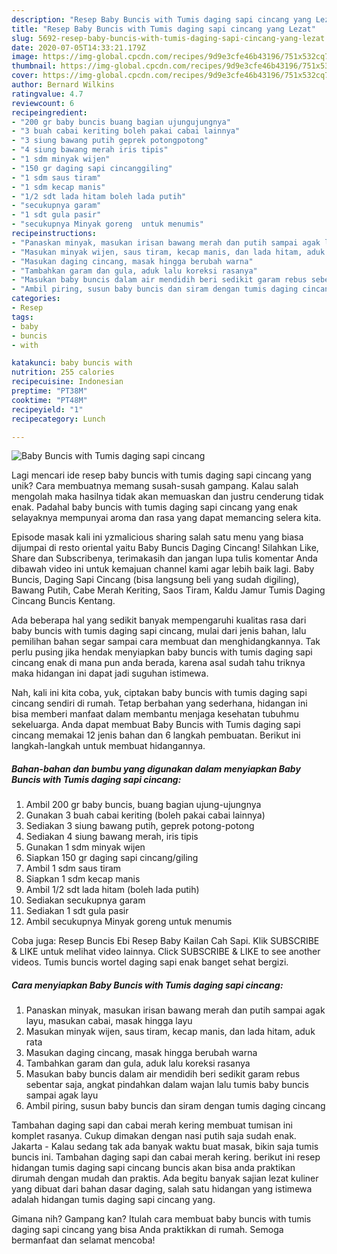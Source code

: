```yaml
---
description: "Resep Baby Buncis with Tumis daging sapi cincang yang Lezat"
title: "Resep Baby Buncis with Tumis daging sapi cincang yang Lezat"
slug: 5692-resep-baby-buncis-with-tumis-daging-sapi-cincang-yang-lezat
date: 2020-07-05T14:33:21.179Z
image: https://img-global.cpcdn.com/recipes/9d9e3cfe46b43196/751x532cq70/baby-buncis-with-tumis-daging-sapi-cincang-foto-resep-utama.jpg
thumbnail: https://img-global.cpcdn.com/recipes/9d9e3cfe46b43196/751x532cq70/baby-buncis-with-tumis-daging-sapi-cincang-foto-resep-utama.jpg
cover: https://img-global.cpcdn.com/recipes/9d9e3cfe46b43196/751x532cq70/baby-buncis-with-tumis-daging-sapi-cincang-foto-resep-utama.jpg
author: Bernard Wilkins
ratingvalue: 4.7
reviewcount: 6
recipeingredient:
- "200 gr baby buncis buang bagian ujungujungnya"
- "3 buah cabai keriting boleh pakai cabai lainnya"
- "3 siung bawang putih geprek potongpotong"
- "4 siung bawang merah iris tipis"
- "1 sdm minyak wijen"
- "150 gr daging sapi cincanggiling"
- "1 sdm saus tiram"
- "1 sdm kecap manis"
- "1/2 sdt lada hitam boleh lada putih"
- "secukupnya garam"
- "1 sdt gula pasir"
- "secukupnya Minyak goreng  untuk menumis"
recipeinstructions:
- "Panaskan minyak, masukan irisan bawang merah dan putih sampai agak layu, masukan cabai, masak hingga layu"
- "Masukan minyak wijen, saus tiram, kecap manis, dan lada hitam, aduk rata"
- "Masukan daging cincang, masak hingga berubah warna"
- "Tambahkan garam dan gula, aduk lalu koreksi rasanya"
- "Masukan baby buncis dalam air mendidih beri sedikit garam rebus sebentar saja, angkat pindahkan dalam wajan lalu tumis baby buncis sampai agak layu"
- "Ambil piring, susun baby buncis dan siram dengan tumis daging cincang"
categories:
- Resep
tags:
- baby
- buncis
- with

katakunci: baby buncis with 
nutrition: 255 calories
recipecuisine: Indonesian
preptime: "PT38M"
cooktime: "PT48M"
recipeyield: "1"
recipecategory: Lunch

---
```



![Baby Buncis with Tumis daging sapi cincang](https://img-global.cpcdn.com/recipes/9d9e3cfe46b43196/751x532cq70/baby-buncis-with-tumis-daging-sapi-cincang-foto-resep-utama.jpg)

Lagi mencari ide resep baby buncis with tumis daging sapi cincang yang unik? Cara membuatnya memang susah-susah gampang. Kalau salah mengolah maka hasilnya tidak akan memuaskan dan justru cenderung tidak enak. Padahal baby buncis with tumis daging sapi cincang yang enak selayaknya mempunyai aroma dan rasa yang dapat memancing selera kita.

Episode masak kali ini yzmalicious sharing salah satu menu yang biasa dijumpai di resto oriental yaitu Baby Buncis Daging Cincang! Silahkan Like, Share dan Subscribenya, terimakasih dan jangan lupa tulis komentar Anda dibawah video ini untuk kemajuan channel kami agar lebih baik lagi. Baby Buncis, Daging Sapi Cincang (bisa langsung beli yang sudah digiling), Bawang Putih, Cabe Merah Keriting, Saos Tiram, Kaldu Jamur Tumis Daging Cincang Buncis Kentang.

Ada beberapa hal yang sedikit banyak mempengaruhi kualitas rasa dari baby buncis with tumis daging sapi cincang, mulai dari jenis bahan, lalu pemilihan bahan segar sampai cara membuat dan menghidangkannya. Tak perlu pusing jika hendak menyiapkan baby buncis with tumis daging sapi cincang enak di mana pun anda berada, karena asal sudah tahu triknya maka hidangan ini dapat jadi suguhan istimewa.


Nah, kali ini kita coba, yuk, ciptakan baby buncis with tumis daging sapi cincang sendiri di rumah. Tetap berbahan yang sederhana, hidangan ini bisa memberi manfaat dalam membantu menjaga kesehatan tubuhmu sekeluarga. Anda dapat membuat Baby Buncis with Tumis daging sapi cincang memakai 12 jenis bahan dan 6 langkah pembuatan. Berikut ini langkah-langkah untuk membuat hidangannya.

<!--inarticleads1-->

##### Bahan-bahan dan bumbu yang digunakan dalam menyiapkan Baby Buncis with Tumis daging sapi cincang:

1. Ambil 200 gr baby buncis, buang bagian ujung-ujungnya
1. Gunakan 3 buah cabai keriting (boleh pakai cabai lainnya)
1. Sediakan 3 siung bawang putih, geprek potong-potong
1. Sediakan 4 siung bawang merah, iris tipis
1. Gunakan 1 sdm minyak wijen
1. Siapkan 150 gr daging sapi cincang/giling
1. Ambil 1 sdm saus tiram
1. Siapkan 1 sdm kecap manis
1. Ambil 1/2 sdt lada hitam (boleh lada putih)
1. Sediakan secukupnya garam
1. Sediakan 1 sdt gula pasir
1. Ambil secukupnya Minyak goreng  untuk menumis


Coba juga: Resep Buncis Ebi Resep Baby Kailan Cah Sapi. Klik SUBSCRIBE &amp; LIKE untuk melihat video lainnya. Click SUBSCRIBE &amp; LIKE to see another videos. Tumis buncis wortel daging sapi enak banget sehat bergizi. 

<!--inarticleads2-->

##### Cara menyiapkan Baby Buncis with Tumis daging sapi cincang:

1. Panaskan minyak, masukan irisan bawang merah dan putih sampai agak layu, masukan cabai, masak hingga layu
1. Masukan minyak wijen, saus tiram, kecap manis, dan lada hitam, aduk rata
1. Masukan daging cincang, masak hingga berubah warna
1. Tambahkan garam dan gula, aduk lalu koreksi rasanya
1. Masukan baby buncis dalam air mendidih beri sedikit garam rebus sebentar saja, angkat pindahkan dalam wajan lalu tumis baby buncis sampai agak layu
1. Ambil piring, susun baby buncis dan siram dengan tumis daging cincang


Tambahan daging sapi dan cabai merah kering membuat tumisan ini komplet rasanya. Cukup dimakan dengan nasi putih saja sudah enak. Jakarta - Kalau sedang tak ada banyak waktu buat masak, bikin saja tumis buncis ini. Tambahan daging sapi dan cabai merah kering. berikut ini resep hidangan tumis daging sapi cincang buncis akan bisa anda praktikan dirumah dengan mudah dan praktis. Ada begitu banyak sajian lezat kuliner yang dibuat dari bahan dasar daging, salah satu hidangan yang istimewa adalah hidangan tumis daging sapi cincang yang. 

Gimana nih? Gampang kan? Itulah cara membuat baby buncis with tumis daging sapi cincang yang bisa Anda praktikkan di rumah. Semoga bermanfaat dan selamat mencoba!

